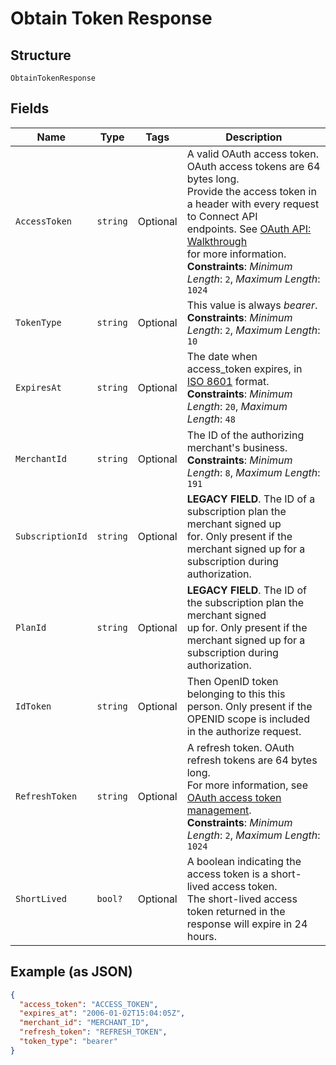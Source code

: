 
# Obtain Token Response

## Structure

`ObtainTokenResponse`

## Fields

| Name | Type | Tags | Description |
|  --- | --- | --- | --- |
| `AccessToken` | `string` | Optional | A valid OAuth access token. OAuth access tokens are 64 bytes long.<br>Provide the access token in a header with every request to Connect API<br>endpoints. See [OAuth API: Walkthrough](https://developer.squareup.com/docs/oauth-api/walkthrough)<br>for more information.<br>**Constraints**: *Minimum Length*: `2`, *Maximum Length*: `1024` |
| `TokenType` | `string` | Optional | This value is always _bearer_.<br>**Constraints**: *Minimum Length*: `2`, *Maximum Length*: `10` |
| `ExpiresAt` | `string` | Optional | The date when access_token expires, in [ISO 8601](http://www.iso.org/iso/home/standards/iso8601.htm) format.<br>**Constraints**: *Minimum Length*: `20`, *Maximum Length*: `48` |
| `MerchantId` | `string` | Optional | The ID of the authorizing merchant's business.<br>**Constraints**: *Minimum Length*: `8`, *Maximum Length*: `191` |
| `SubscriptionId` | `string` | Optional | __LEGACY FIELD__. The ID of a subscription plan the merchant signed up<br>for. Only present if the merchant signed up for a subscription during authorization. |
| `PlanId` | `string` | Optional | __LEGACY FIELD__. The ID of the subscription plan the merchant signed<br>up for. Only present if the merchant signed up for a subscription during<br>authorization. |
| `IdToken` | `string` | Optional | Then OpenID token belonging to this this person. Only present if the<br>OPENID scope is included in the authorize request. |
| `RefreshToken` | `string` | Optional | A refresh token. OAuth refresh tokens are 64 bytes long.<br>For more information, see [OAuth access token management](https://developer.squareup.com/docs/oauth-api/how-it-works#oauth-access-token-management).<br>**Constraints**: *Minimum Length*: `2`, *Maximum Length*: `1024` |
| `ShortLived` | `bool?` | Optional | A boolean indicating the access token is a short-lived access token.<br>The short-lived access token returned in the response will expire in 24 hours. |

## Example (as JSON)

```json
{
  "access_token": "ACCESS_TOKEN",
  "expires_at": "2006-01-02T15:04:05Z",
  "merchant_id": "MERCHANT_ID",
  "refresh_token": "REFRESH_TOKEN",
  "token_type": "bearer"
}
```

